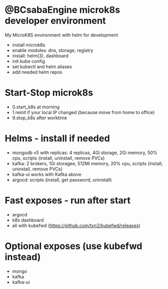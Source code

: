 # @BCsabaEngine microk8s developer environment

My MicroK8S environment with helm for development
- install microk8s
- enable modules: dns, storage, registry
- install: helm(3), dashboard
- init kube config
- set kubectl and helm aliases
- add needed helm repos

# Start-Stop microk8s
- 0.start_k8s at morning
- 1.reinit if your local IP changed (because move from home to office)
- 9.stop_k8s after worktime

# Helms - install if needed
- mongodb v5 with replicas: 4 replicas, 4Gi storage, 2Gi memory, 50% cpu, scripts (install, uninstall, remove PVCs)
- kafka: 2 brokers, 1Gi storagee, 512Mi memory, 20% cpu, scripts (install, uninstall, remove PVCs)
- kafka-ui works with Kafka above
- argocd: scripts (install, get password, uninstall)

# Fast exposes - run after start
- argocd
- k8s dashboard
- all with kubefwd (https://github.com/txn2/kubefwd/releases)

# Optional exposes (use kubefwd instead)
- mongo
- kafka
- kafka-ui
